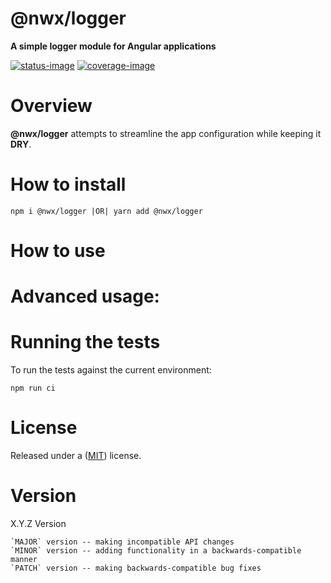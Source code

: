 # @nwx/logger

**A simple logger module for Angular applications**

[![status-image]][status-link]
[![coverage-image]][coverage-link]

# Overview

**@nwx/logger** attempts to streamline the app configuration while keeping it **DRY**.

# How to install

    npm i @nwx/logger |OR| yarn add @nwx/logger

# How to use

# Advanced usage:

# Running the tests

To run the tests against the current environment:

    npm run ci

# License

Released under a ([MIT](https://github.com/neekware/nwx-logger/blob/master/LICENSE)) license.

# Version

X.Y.Z Version

    `MAJOR` version -- making incompatible API changes
    `MINOR` version -- adding functionality in a backwards-compatible manner
    `PATCH` version -- making backwards-compatible bug fixes

[status-image]: https://secure.travis-ci.org/neekware/nwx-logger.png?branch=master
[status-link]: http://travis-ci.org/neekware/nwx-logger?branch=master
[coverage-image]: https://coveralls.io/repos/neekware/nwx-logger/badge.svg
[coverage-link]: https://coveralls.io/r/neekware/nwx-logger
